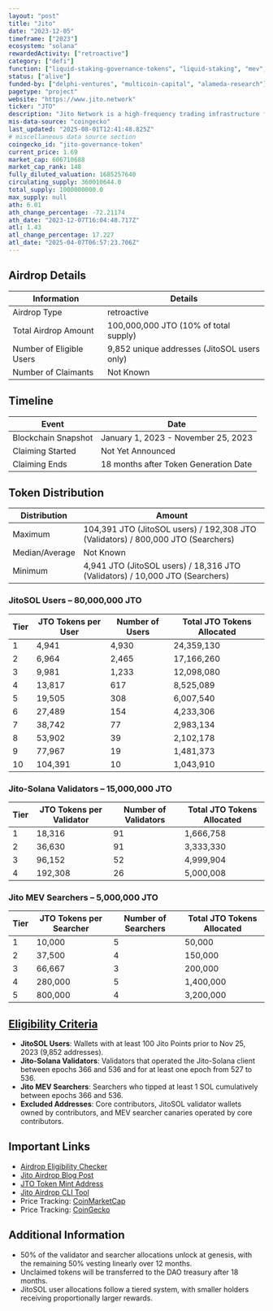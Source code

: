```yaml
---
layout: "post"
title: "Jito"
date: "2023-12-05"
timeframe: ["2023"]
ecosystem: "solana"
rewardedActivity: ["retroactive"]
category: ["defi"]
function: ["liquid-staking-governance-tokens", "liquid-staking", "mev", "decentralized-finance"]
status: ["alive"]
funded-by: ["delphi-ventures", "multicoin-capital", "alameda-research"]
pagetype: "project"
website: "https://www.jito.network"
ticker: "JTO"
description: "Jito Network is a high-frequency trading infrastructure for Solana, focusing on MEV optimization and liquid staking."
mis-data-source: "coingecko"
last_updated: "2025-08-01T12:41:48.825Z"
# miscellaneous data source section
coingecko_id: "jito-governance-token"
current_price: 1.69
market_cap: 606710688
market_cap_rank: 148
fully_diluted_valuation: 1685257640
circulating_supply: 360010644.0
total_supply: 1000000000.0
max_supply: null
ath: 6.01
ath_change_percentage: -72.21174
ath_date: "2023-12-07T16:04:48.717Z"
atl: 1.43
atl_change_percentage: 17.227
atl_date: "2025-04-07T06:57:23.706Z"
---
```


## Airdrop Details

| Information              | Details                                     |
| ------------------------ | ------------------------------------------- |
| Airdrop Type             | retroactive                                 |
| Total Airdrop Amount     | 100,000,000 JTO (10% of total supply)       |
| Number of Eligible Users | 9,852 unique addresses (JitoSOL users only) |
| Number of Claimants      | Not Known                                   |

## Timeline

| Event               | Date                                  |
| ------------------- | ------------------------------------- |
| Blockchain Snapshot | January 1, 2023 - November 25, 2023   |
| Claiming Started    | Not Yet Announced                     |
| Claiming Ends       | 18 months after Token Generation Date |

## Token Distribution

| Distribution   | Amount                                                                           |
| -------------- | -------------------------------------------------------------------------------- |
| Maximum        | 104,391 JTO (JitoSOL users) / 192,308 JTO (Validators) / 800,000 JTO (Searchers) |
| Median/Average | Not Known                                                                        |
| Minimum        | 4,941 JTO (JitoSOL users) / 18,316 JTO (Validators) / 10,000 JTO (Searchers)     |

### JitoSOL Users – 80,000,000 JTO

| Tier | JTO Tokens per User | Number of Users | Total JTO Tokens Allocated |
| ---- | ------------------- | --------------- | -------------------------- |
| 1    | 4,941               | 4,930           | 24,359,130                 |
| 2    | 6,964               | 2,465           | 17,166,260                 |
| 3    | 9,981               | 1,233           | 12,098,080                 |
| 4    | 13,817              | 617             | 8,525,089                  |
| 5    | 19,505              | 308             | 6,007,540                  |
| 6    | 27,489              | 154             | 4,233,306                  |
| 7    | 38,742              | 77              | 2,983,134                  |
| 8    | 53,902              | 39              | 2,102,178                  |
| 9    | 77,967              | 19              | 1,481,373                  |
| 10   | 104,391             | 10              | 1,043,910                  |

### Jito-Solana Validators – 15,000,000 JTO

| Tier | JTO Tokens per Validator | Number of Validators | Total JTO Tokens Allocated |
| ---- | ------------------------ | -------------------- | -------------------------- |
| 1    | 18,316                   | 91                   | 1,666,758                  |
| 2    | 36,630                   | 91                   | 3,333,330                  |
| 3    | 96,152                   | 52                   | 4,999,904                  |
| 4    | 192,308                  | 26                   | 5,000,008                  |

### Jito MEV Searchers – 5,000,000 JTO

| Tier | JTO Tokens per Searcher | Number of Searchers | Total JTO Tokens Allocated |
| ---- | ----------------------- | ------------------- | -------------------------- |
| 1    | 10,000                  | 5                   | 50,000                     |
| 2    | 37,500                  | 4                   | 150,000                    |
| 3    | 66,667                  | 3                   | 200,000                    |
| 4    | 280,000                 | 5                   | 1,400,000                  |
| 5    | 800,000                 | 4                   | 3,200,000                  |

## [Eligibility Criteria](https://www.jito.network/blog/jto-airdrop-eligibility-and-allocation-specifications/)

- **JitoSOL Users**: Wallets with at least 100 Jito Points prior to Nov 25, 2023 (9,852 addresses).
- **Jito-Solana Validators**: Validators that operated the Jito-Solana client between epochs 366 and 536 and for at least one epoch from 527 to 536.
- **Jito MEV Searchers**: Searchers who tipped at least 1 SOL cumulatively between epochs 366 and 536.
- **Excluded Addresses**: Core contributors, JitoSOL validator wallets owned by contributors, and MEV searcher canaries operated by core contributors.

## Important Links

- [Airdrop Eligibility Checker](https://jito.network/airdrop)
- [Jito Airdrop Blog Post](https://www.jito.network/blog/jto-airdrop-eligibility-and-allocation-specifications/)
- [JTO Token Mint Address](https://solscan.io/account/jtojtomepa8beP8AuQc6eXt5FriJwfFMwQx2v2f9mCL)
- [Jito Airdrop CLI Tool](https://github.com/jito-foundation/distributor)
- Price Tracking: [CoinMarketCap](https://coinmarketcap.com/currencies/jito/)
- Price Tracking: [CoinGecko](https://www.coingecko.com/en/coins/jito)

## Additional Information

- 50% of the validator and searcher allocations unlock at genesis, with the remaining 50% vesting linearly over 12 months.
- Unclaimed tokens will be transferred to the DAO treasury after 18 months.
- JitoSOL user allocations follow a tiered system, with smaller holders receiving proportionally larger rewards.